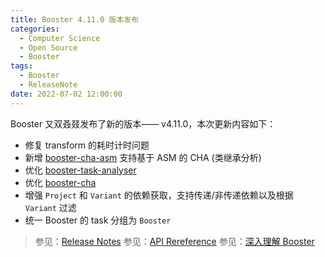```yaml
---
title: Booster 4.11.0 版本发布
categories:
  - Computer Science
  - Open Source
  - Booster
tags:
  - Booster
  - ReleaseNote
date: 2022-07-02 12:00:00
---
```


Booster 又双叒叕发布了新的版本—— v4.11.0，本次更新内容如下：

- 修复 transform 的耗时计时问题
- 新增 [booster-cha-asm](https://github.com/didi/booster/tree/v4.11.0/booster-cha-asm) 支持基于 ASM 的 CHA (类继承分析)
- 优化 [booster-task-analyser](https://github.com/didi/booster/tree/v4.11.0/booster-task-analyser)
- 优化 [booster-cha](https://github.com/didi/booster/tree/v4.11.0/booster-cha) 
- 增强 `Project` 和 `Variant` 的依赖获取，支持传递/非传递依赖以及根据 `Variant` 过滤
- 统一 Booster 的 task 分组为 `Booster`

> 参见：[Release Notes](https://github.com/didi/booster/blob/master/RELEASE-NOTES.md#v4110)
> 参见：[API Rereference](https://reference.johnsonlee.io/booster)
> 参见：[深入理解 Booster](https://booster.johnsonlee.io)
